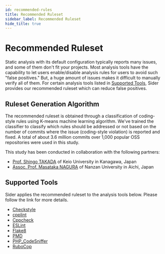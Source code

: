 ```yaml
---
id: recommended-rules
title: Recommended Ruleset
sidebar_label: Recommended Ruleset
hide_title: true
---
```


# Recommended Ruleset

Static analysis with its default configuration typically reports many issues, and some of them don't fit your projects. Most analysis tools have the capability to let users enable/disable analysis rules for users to avoid such "false positives." But, a huge amount of issues makes it difficult to manually verify all of them. For certain analysis tools listed in [Supported Tools](#supported-tools), Sider provides our recommended ruleset which can reduce false positives.

## Ruleset Generation Algorithm

The recommended ruleset is obtained through a classification of coding-style rules using K-means machine learning algorithm. We've trained the classifier to classify which rules should be addressed or not based on the number of commits where the issue (coding-style violation) is reported and fixed. A total of about 3.6 million commits over 1,000 popular OSS repositories were used in this study.

This study has been conducted in collaboration with the following partners:

- [Prof. Shingo TAKADA](http://www.doi.ics.keio.ac.jp/research.html) of Keio University in Kanagawa, Japan
- [Assoc. Prof. Masataka NAGURA](https://researchmap.jp/read0129611) of Nanzan University in Aichi, Japan

## Supported Tools

Sider applies the recommended ruleset to the analysis tools below. Please follow the link for more details.

- [Checkstyle](../tools/java/checkstyle.md#config)
- [cpplint](../tools/cplusplus/cpplint.md#recommended-ruleset)
- [Cppcheck](../tools/cplusplus/cppcheck.md#default-configuration-for-cppcheck)
- [ESLint](../tools/javascript/eslint.md#default-configuration-for-eslint)
- [Flake8](../tools/python/flake8.md#default-configuration-for-flake8)
- [PMD](../tools/java/pmd.md#default-configuration-for-pmd)
- [PHP_CodeSniffer](../tools/php/code-sniffer.md#default-configuration)
- [RuboCop](../tools/ruby/rubocop.md#default-configuration-for-rubocop)
